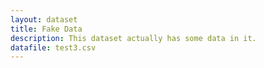 ```yaml
---
layout: dataset
title: Fake Data
description: This dataset actually has some data in it.
datafile: test3.csv
---
```

